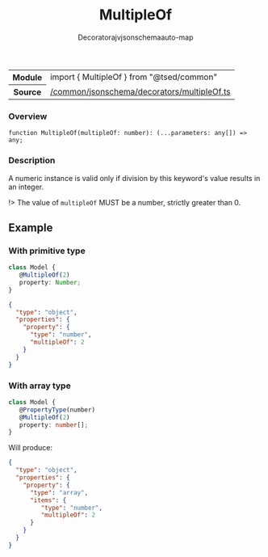 
<header class="symbol-info-header"><h1 id="multipleof">MultipleOf</h1><label class="symbol-info-type-label decorator">Decorator</label><label class="api-type-label ajv" title="ajv">ajv</label><label class="api-type-label jsonschema" title="jsonschema">jsonschema</label><label class="api-type-label auto-map" title="The data will be stored on the right place according to the type and collectionType (primitive or collection).">auto-map</label></header>
<!-- summary -->
<section class="symbol-info"><table class="is-full-width"><tbody><tr><th>Module</th><td><div class="lang-typescript"><span class="token keyword">import</span> { MultipleOf }&nbsp;<span class="token keyword">from</span>&nbsp;<span class="token string">"@tsed/common"</span></div></td></tr><tr><th>Source</th><td><a href="https://github.com/Romakita/ts-express-decorators/blob/v4.9.0/src//common/jsonschema/decorators/multipleOf.ts#L0-L0">/common/jsonschema/decorators/multipleOf.ts</a></td></tr></tbody></table></section>
<!-- overview -->


### Overview


<pre><code class="typescript-lang ">function <span class="token function">MultipleOf</span><span class="token punctuation">(</span>multipleOf<span class="token punctuation">:</span> <span class="token keyword">number</span><span class="token punctuation">)</span><span class="token punctuation">:</span> <span class="token punctuation">(</span>...parameters<span class="token punctuation">:</span> <span class="token keyword">any</span><span class="token punctuation">[</span><span class="token punctuation">]</span><span class="token punctuation">)</span> => <span class="token keyword">any</span><span class="token punctuation">;</span></code></pre>


<!-- Parameters -->

<!-- Description -->


### Description

A numeric instance is valid only if division by this keyword's value results in an integer.

!> The value of `multipleOf` MUST be a number, strictly greater than 0.

## Example
### With primitive type

```typescript
class Model {
   @MultipleOf(2)
   property: Number;
}
```

```json
{
  "type": "object",
  "properties": {
    "property": {
      "type": "number",
      "multipleOf": 2
    }
  }
}
```

### With array type

```typescript
class Model {
   @PropertyType(number)
   @MultipleOf(2)
   property: number[];
}
```

Will produce:

```json
{
  "type": "object",
  "properties": {
    "property": {
      "type": "array",
      "items": {
         "type": "number",
         "multipleOf": 2
      }
    }
  }
}
```

<!-- Members -->

